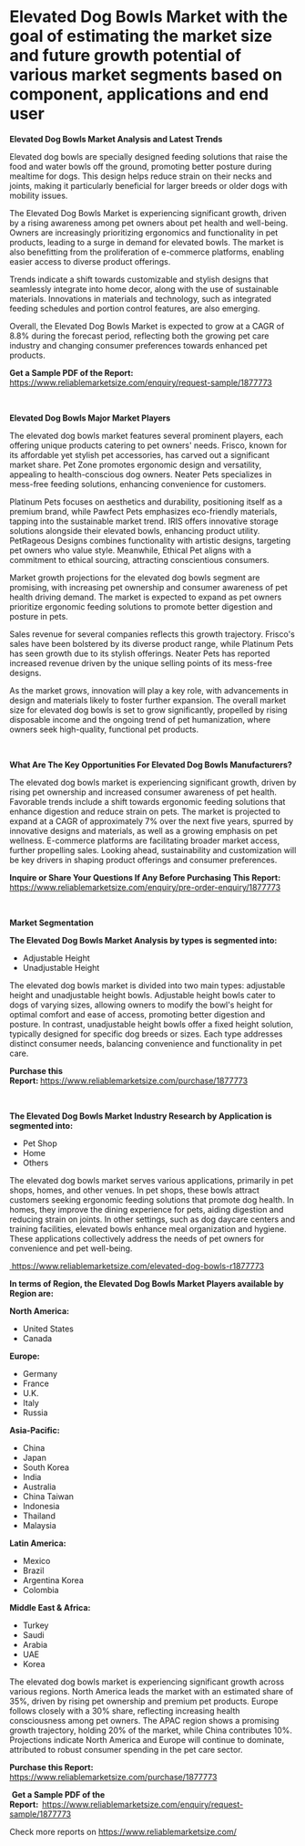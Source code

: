 <p><h1>Elevated Dog Bowls Market with the goal of estimating the market size and future growth potential of various market segments based on component, applications and end user</h1></p><p><strong>Elevated Dog Bowls Market Analysis and Latest Trends</strong></p>
<p><p>Elevated dog bowls are specially designed feeding solutions that raise the food and water bowls off the ground, promoting better posture during mealtime for dogs. This design helps reduce strain on their necks and joints, making it particularly beneficial for larger breeds or older dogs with mobility issues. </p><p>The Elevated Dog Bowls Market is experiencing significant growth, driven by a rising awareness among pet owners about pet health and well-being. Owners are increasingly prioritizing ergonomics and functionality in pet products, leading to a surge in demand for elevated bowls. The market is also benefitting from the proliferation of e-commerce platforms, enabling easier access to diverse product offerings. </p><p>Trends indicate a shift towards customizable and stylish designs that seamlessly integrate into home decor, along with the use of sustainable materials. Innovations in materials and technology, such as integrated feeding schedules and portion control features, are also emerging. </p><p>Overall, the Elevated Dog Bowls Market is expected to grow at a CAGR of 8.8% during the forecast period, reflecting both the growing pet care industry and changing consumer preferences towards enhanced pet products.</p></p>
<p><strong>Get a Sample PDF of the Report:&nbsp;</strong> <a href="https://www.reliablemarketsize.com/enquiry/request-sample/1877773?utm_campaign=2565&utm_medium=2&utm_source=Github&utm_content=ia&utm_term=05042025&utm_id=elevated-dog-bowls">https://www.reliablemarketsize.com/enquiry/request-sample/1877773</a></p>
<p>&nbsp;</p>
<p><strong>Elevated Dog Bowls Major Market Players</strong></p>
<p><p>The elevated dog bowls market features several prominent players, each offering unique products catering to pet owners' needs. Frisco, known for its affordable yet stylish pet accessories, has carved out a significant market share. Pet Zone promotes ergonomic design and versatility, appealing to health-conscious dog owners. Neater Pets specializes in mess-free feeding solutions, enhancing convenience for customers. </p><p>Platinum Pets focuses on aesthetics and durability, positioning itself as a premium brand, while Pawfect Pets emphasizes eco-friendly materials, tapping into the sustainable market trend. IRIS offers innovative storage solutions alongside their elevated bowls, enhancing product utility. PetRageous Designs combines functionality with artistic designs, targeting pet owners who value style. Meanwhile, Ethical Pet aligns with a commitment to ethical sourcing, attracting conscientious consumers. </p><p>Market growth projections for the elevated dog bowls segment are promising, with increasing pet ownership and consumer awareness of pet health driving demand. The market is expected to expand as pet owners prioritize ergonomic feeding solutions to promote better digestion and posture in pets.</p><p>Sales revenue for several companies reflects this growth trajectory. Frisco's sales have been bolstered by its diverse product range, while Platinum Pets has seen growth due to its stylish offerings. Neater Pets has reported increased revenue driven by the unique selling points of its mess-free designs. </p><p>As the market grows, innovation will play a key role, with advancements in design and materials likely to foster further expansion. The overall market size for elevated dog bowls is set to grow significantly, propelled by rising disposable income and the ongoing trend of pet humanization, where owners seek high-quality, functional pet products.</p></p>
<p>&nbsp;</p>
<p><strong>What Are The Key Opportunities For Elevated Dog Bowls Manufacturers?</strong></p>
<p><p>The elevated dog bowls market is experiencing significant growth, driven by rising pet ownership and increased consumer awareness of pet health. Favorable trends include a shift towards ergonomic feeding solutions that enhance digestion and reduce strain on pets. The market is projected to expand at a CAGR of approximately 7% over the next five years, spurred by innovative designs and materials, as well as a growing emphasis on pet wellness. E-commerce platforms are facilitating broader market access, further propelling sales. Looking ahead, sustainability and customization will be key drivers in shaping product offerings and consumer preferences.</p></p>
<p><strong>Inquire or Share Your Questions If Any Before Purchasing This Report:</strong> <a href="https://www.reliablemarketsize.com/enquiry/pre-order-enquiry/1877773?utm_campaign=2565&utm_medium=2&utm_source=Github&utm_content=ia&utm_term=05042025&utm_id=elevated-dog-bowls">https://www.reliablemarketsize.com/enquiry/pre-order-enquiry/1877773</a></p>
<p>&nbsp;</p>
<p><strong>Market Segmentation</strong></p>
<p><strong>The Elevated Dog Bowls Market Analysis by types is segmented into:</strong></p>
<p><ul><li>Adjustable Height</li><li>Unadjustable Height</li></ul></p>
<p><p>The elevated dog bowls market is divided into two main types: adjustable height and unadjustable height bowls. Adjustable height bowls cater to dogs of varying sizes, allowing owners to modify the bowl's height for optimal comfort and ease of access, promoting better digestion and posture. In contrast, unadjustable height bowls offer a fixed height solution, typically designed for specific dog breeds or sizes. Each type addresses distinct consumer needs, balancing convenience and functionality in pet care.</p></p>
<p><strong>Purchase this Report:&nbsp;</strong><a href="https://www.reliablemarketsize.com/purchase/1877773?utm_campaign=2565&utm_medium=2&utm_source=Github&utm_content=ia&utm_term=05042025&utm_id=elevated-dog-bowls">https://www.reliablemarketsize.com/purchase/1877773</a></p>
<p>&nbsp;</p>
<p><strong>The Elevated Dog Bowls Market Industry Research by Application is segmented into:</strong></p>
<p><ul><li>Pet Shop</li><li>Home</li><li>Others</li></ul></p>
<p><p>The elevated dog bowls market serves various applications, primarily in pet shops, homes, and other venues. In pet shops, these bowls attract customers seeking ergonomic feeding solutions that promote dog health. In homes, they improve the dining experience for pets, aiding digestion and reducing strain on joints. In other settings, such as dog daycare centers and training facilities, elevated bowls enhance meal organization and hygiene. These applications collectively address the needs of pet owners for convenience and pet well-being.</p></p>
<p><a href="https://www.reliablemarketsize.com/elevated-dog-bowls-r1877773?utm_campaign=2565&utm_medium=2&utm_source=Github&utm_content=ia&utm_term=05042025&utm_id=elevated-dog-bowls">&nbsp;https://www.reliablemarketsize.com/elevated-dog-bowls-r1877773</a></p>
<p><strong>In terms of Region, the Elevated Dog Bowls Market Players available by Region are:</strong></p>
<p>
    <p> <strong> North America: </strong>
        <ul>
            <li>United States</li>
            <li>Canada</li>
        </ul>
        </p> 
    <p> <strong> Europe: </strong>
        <ul>
            <li>Germany</li>
            <li>France</li>
            <li>U.K.</li>
            <li>Italy</li>
            <li>Russia</li>
        </ul>
        </p> 
    <p> <strong> Asia-Pacific: </strong>
        <ul>
            <li>China</li>
            <li>Japan</li>
            <li>South Korea</li>
            <li>India</li>
            <li>Australia</li>
            <li>China Taiwan</li>
            <li>Indonesia</li>
            <li>Thailand</li>
            <li>Malaysia</li>
        </ul>
        </p> 
    <p> <strong> Latin America: </strong>
        <ul>
            <li>Mexico</li>
            <li>Brazil</li>
            <li>Argentina Korea</li>
            <li>Colombia</li>
        </ul>
        </p> 
    <p> <strong> Middle East & Africa: </strong>
        <ul>
            <li>Turkey</li>
            <li>Saudi</li>
            <li>Arabia</li>
            <li>UAE</li>
            <li>Korea</li>
        </ul>
    </p>
    </p>
<p><p>The elevated dog bowls market is experiencing significant growth across various regions. North America leads the market with an estimated share of 35%, driven by rising pet ownership and premium pet products. Europe follows closely with a 30% share, reflecting increasing health consciousness among pet owners. The APAC region shows a promising growth trajectory, holding 20% of the market, while China contributes 10%. Projections indicate North America and Europe will continue to dominate, attributed to robust consumer spending in the pet care sector.</p></p>
<p><strong>Purchase this Report: </strong><a href="https://www.reliablemarketsize.com/purchase/1877773?utm_campaign=2565&utm_medium=2&utm_source=Github&utm_content=ia&utm_term=05042025&utm_id=elevated-dog-bowls">https://www.reliablemarketsize.com/purchase/1877773</a></p>
<p>&nbsp;<strong>Get a Sample PDF of the Report:&nbsp;&nbsp;</strong><a href="https://www.reliablemarketsize.com/enquiry/request-sample/1877773?utm_campaign=2565&utm_medium=2&utm_source=Github&utm_content=ia&utm_term=05042025&utm_id=elevated-dog-bowls">https://www.reliablemarketsize.com/enquiry/request-sample/1877773</a></p>
<p><strong></strong></p>
<p>Check more reports on <a href="https://www.reliablemarketsize.com/?utm_campaign=2565&utm_medium=2&utm_source=Github&utm_content=ia&utm_term=05042025&utm_id=elevated-dog-bowls">https://www.reliablemarketsize.com/</a></p>